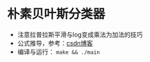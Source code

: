 # 朴素贝叶斯分类器
- 注意拉普拉斯平滑与log变成乘法为加法的技巧
- 公式推导，参考：[csdn博客](http://blog.csdn.net/jteng/article/details/51499363)
- 编译与运行： `make && ./main`


